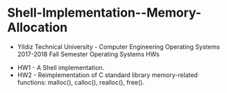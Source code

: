# Shell-Implementation--Memory-Allocation

- Yildiz Technical University - Computer Engineering Operating Systems 2017-2018 Fall Semester Operating Systems HWs
 * HW1 - A Shell implementation.
 * HW2 - Reimplementation of C standard library memory-related functions: malloc(), calloc(), realloc(), free(). 

